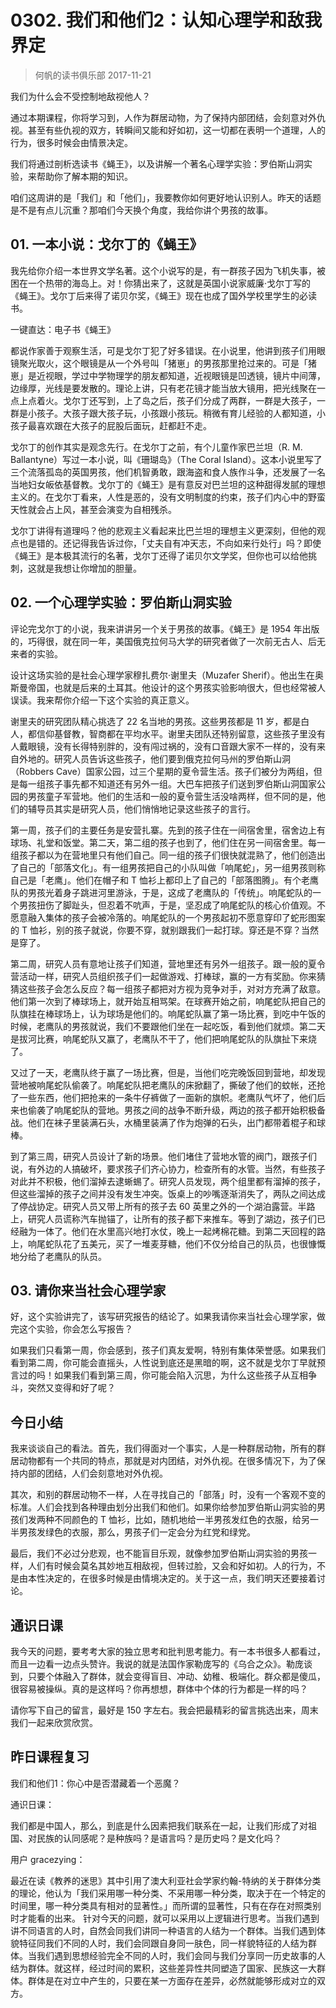 # 0302. 我们和他们2：认知心理学和敌我界定
> 何帆的读书俱乐部
2017-11-21

我们为什么会不受控制地敌视他人？

通过本期课程，你将学习到，人作为群居动物，为了保持内部团结，会刻意对外仇视。甚至有些仇视的双方，转瞬间又能和好如初，这一切都在表明一个道理，人的行为，很多时候会由情景决定。

我们将通过剖析选读书《蝇王》，以及讲解一个著名心理学实验：罗伯斯山洞实验，来帮助你了解本期的知识。

咱们这周讲的是「我们」和「他们」，我要教你如何更好地认识别人。昨天的话题是不是有点儿沉重？那咱们今天换个角度，我给你讲个男孩的故事。

## 01. 一本小说：戈尔丁的《蝇王》

我先给你介绍一本世界文学名著。这个小说写的是，有一群孩子因为飞机失事，被困在一个热带的海岛上。对！你猜出来了，这就是英国小说家威廉·戈尔丁写的《蝇王》。戈尔丁后来得了诺贝尔奖，《蝇王》现在也成了国外学校里学生的必读书。

一键直达：电子书《蝇王》

都说作家善于观察生活，可是戈尔丁犯了好多错误。在小说里，他讲到孩子们用眼镜聚光取火，这个眼镜是从一个外号叫「猪崽」的男孩那里抢过来的。可是「猪崽」是近视眼，学过中学物理学的朋友都知道，近视眼镜是凹透镜，镜片中间薄，边缘厚，光线是要发散的。理论上讲，只有老花镜才能当放大镜用，把光线聚在一点上点着火。戈尔丁还写到，上了岛之后，孩子们分成了两群，一群是大孩子，一群是小孩子。大孩子跟大孩子玩，小孩跟小孩玩。稍微有育儿经验的人都知道，小孩子最喜欢跟在大孩子的屁股后面玩，赶都赶不走。

戈尔丁的创作其实是观念先行。在戈尔丁之前，有个儿童作家巴兰坦（R. M. Ballantyne）写过一本小说，叫《珊瑚岛》（The Coral Island）。这本小说里写了三个流落孤岛的英国男孩，他们机智勇敢，跟海盗和食人族作斗争，还发展了一名当地妇女皈依基督教。戈尔丁的《蝇王》是有意反对巴兰坦的这种甜得发腻的理想主义的。在戈尔丁看来，人性是恶的，没有文明制度的约束，孩子们内心中的野蛮天性就会占上风，甚至会演变为自相残杀。

戈尔丁讲得有道理吗？他的悲观主义看起来比巴兰坦的理想主义更深刻，但他的观点也是错的。还记得我告诉过你，「丈夫自有冲天志，不向如来行处行」吗？即使《蝇王》是本极其流行的名著，戈尔丁还得了诺贝尔文学奖，但你也可以给他挑刺，这就是我想让你增加的胆量。

## 02. 一个心理学实验：罗伯斯山洞实验

评论完戈尔丁的小说，我来讲讲另一个关于男孩的故事。《蝇王》是 1954 年出版的，巧得很，就在同一年，美国俄克拉何马大学的研究者做了一次前无古人、后无来者的实验。

设计这场实验的是社会心理学家穆扎费尔·谢里夫（Muzafer Sherif）。他出生在奥斯曼帝国，也就是后来的土耳其。他设计的这个男孩实验影响很大，但也经常被人误读。我来帮你介绍一下这个实验的真正意义。

谢里夫的研究团队精心挑选了 22 名当地的男孩。这些男孩都是 11 岁，都是白人，都信仰基督教，智商都在平均水平。谢里夫团队还特别留意，这些孩子里没有人戴眼镜，没有长得特别胖的，没有闯过祸的，没有口音跟大家不一样的，没有来自外地的。研究人员告诉这些孩子，他们要到俄克拉何马州的罗伯斯山洞（Robbers Cave）国家公园，过三个星期的夏令营生活。孩子们被分为两组，但是每一组孩子事先都不知道还有另外一组。大巴车把孩子们送到罗伯斯山洞国家公园的男孩童子军营地。他们的生活和一般的夏令营生活没啥两样，但不同的是，他们的辅导员其实是研究人员，他们悄悄地记录这些孩子的言行。

第一周，孩子们的主要任务是安营扎寨。先到的孩子住在一间宿舍里，宿舍边上有球场、礼堂和饭堂。第二天，第二组的孩子也到了，他们住在另一间宿舍里。每一组孩子都以为在营地里只有他们自己。同一组的孩子们很快就混熟了，他们创造出了自己的「部落文化」。有一组男孩把自己的小队叫做「响尾蛇」，另一组男孩则称自己是「老鹰」。他们在帽子和 T 恤衫上都印上了自己的「部落图腾」。有个老鹰队的男孩光着身子跳进河里游泳，于是，这成了老鹰队的「传统」。响尾蛇队的一个男孩扭伤了脚趾头，但忍着不吭声，于是，坚忍成了响尾蛇队的核心价值观。不愿意融入集体的孩子会被冷落的。响尾蛇队的一个男孩起初不愿意穿印了蛇形图案的 T 恤衫，别的孩子就说，你要不穿，就别跟我们一起打球。穿还是不穿？当然是穿了。

第二周，研究人员有意地让孩子们知道，营地里还有另外一组孩子。跟一般的夏令营活动一样，研究人员组织孩子们一起做游戏、打棒球，赢的一方有奖励。你来猜猜这些孩子会怎么反应？每一组孩子都把对方视为竞争对手，对对方充满了敌意。他们第一次到了棒球场上，就开始互相骂架。在球赛开始之前，响尾蛇队把自己的队旗挂在棒球场上，认为球场是他们的。响尾蛇队赢了第一场比赛，到吃中午饭的时候，老鹰队的男孩就说，我们不要跟他们坐在一起吃饭，看到他们就烦。第二天是拔河比赛，响尾蛇队又赢了，老鹰队不干了，他们把响尾蛇队的队旗扯下来烧了。

又过了一天，老鹰队终于赢了一场比赛，但是，当他们吃完晚饭回到营地，却发现营地被响尾蛇队偷袭了。响尾蛇队把老鹰队的床掀翻了，撕破了他们的蚊帐，还抢了一些东西，他们把抢来的一条牛仔裤做了一面新的旗帜。老鹰队气坏了，他们后来也偷袭了响尾蛇队的营地。男孩之间的战争不断升级，两边的孩子都开始积极备战。他们在袜子里装满石头，水桶里装满了作为炮弹的石头，出门都带着棍子和球棒。

到了第三周，研究人员设计了新的场景。他们堵住了营地水管的阀门，跟孩子们说，有外边的人搞破坏，要求孩子们齐心协力，检查所有的水管。当然，有些孩子对此并不积极，他们溜掉去逮蜥蜴了。研究人员发现，两个组里都有溜掉的孩子，但这些溜掉的孩子之间并没有发生冲突。饭桌上的吵嘴逐渐消失了，两队之间达成了停战协定。研究人员又带上所有的孩子去 60 英里之外的一个湖泊露营。半路上，研究人员谎称汽车抛锚了，让所有的孩子都下来推车。等到了湖边，孩子们已经融为一体了。他们在水里高兴地打水仗，晚上一起烤棉花糖。到第二天回程的路上，响尾蛇队花了五美元，买了一堆麦芽糖，他们不仅分给自己的队员，也很慷慨地分给了老鹰队的队员。

## 03. 请你来当社会心理学家

好，这个实验讲完了，该写研究报告的结论了。如果我请你来当社会心理学家，做完这个实验，你会怎么写报告？

如果我们只看第一周，你会感到，孩子们真友爱啊，特别有集体荣誉感。如果我们看到第二周，你可能会直摇头，人性说到底还是黑暗的啊，这不就是戈尔丁早就预言过的吗！如果我们看到第三周，你可能会陷入沉思，为什么这些孩子从互相争斗，突然又变得和好了呢？

## 今日小结

我来谈谈自己的看法。首先，我们得面对一个事实，人是一种群居动物，所有的群居动物都有一个共同的特点，那就是对内团结，对外仇视。在很多情况下，为了保持内部的团结，人们会刻意地对外仇视。

其次，和别的群居动物不一样，人在寻找自己的「部落」时，没有一个客观不变的标准。人们会找到各种理由划分出我们和他们。如果你给参加罗伯斯山洞实验的男孩们发两种不同颜色的 T 恤衫，比如，随机地给一半男孩发红色的衣服，给另一半男孩发绿色的衣服，那么，男孩子们一定会分为红党和绿党。

最后，我们不必过分悲观，也不能盲目乐观，就像参加罗伯斯山洞实验的男孩一样，人们有时候会莫名其妙地互相敌视，但转过脸，又会和好如初。人的行为，不是由本性决定的，在很多时候是由情境决定的。关于这一点，我们明天还要接着讨论。

## 通识日课

我今天的问题，要考考大家的独立思考和批判思考能力。有一本书很多人都看过，而且一边看一边点头赞许。我说的就是法国作家勒庞写的《乌合之众》。勒庞谈到，只要个体融入了群体，就会变得盲目、冲动、幼稚、极端化。群众都是傻瓜，很容易被操纵。真的是这样吗？你再想想，群体中个体的行为都是一样的吗？

请你写下自己的留言，最好是 150 字左右。我会把最精彩的留言挑选出来，周末我们一起来欣赏欣赏。

## 昨日课程复习

我们和他们1：你心中是否潜藏着一个恶魔？

通识日课：

我们都是中国人，那么，到底是什么因素把我们联系在一起，让我们形成了对祖国、对民族的认同感呢？是种族吗？是语言吗？是历史吗？是文化吗？

用户 gracezying：

最近在读《教养的迷思》其中引用了澳大利亚社会学家约翰-特纳的关于群体分类的理论，他认为「我们采用哪一种分类、不采用哪一种分类，取决于在一个特定的时间里，哪一种分类具有相对的显著性。」而所谓的显著性，只有在存在对照类别时才能看的出来。 针对今天的问题，就可以采用以上逻辑进行思考。当我们遇到讲不同语言的人时，自然会同我们讲同一种语言的人结为一个群体。当我们遇到体貌特征同我们不同的人时，我们会同跟自身同一肤色，同一样貌特征的人结为群体。当我们遇到思想经验完全不同的人时，我们会同与我们分享同一历史故事的人结为群体。就这样，经过时间的累积，这些差异性共同塑造了国家、民族这一大群体。群体是在对立中产生的，只要在某一方面存在差异，必然就能够形成对立的双方。



